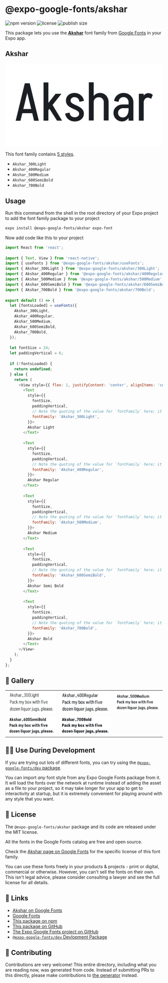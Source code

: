 # @expo-google-fonts/akshar

![npm version](https://flat.badgen.net/npm/v/@expo-google-fonts/akshar)
![license](https://flat.badgen.net/github/license/expo/google-fonts)
![publish size](https://flat.badgen.net/packagephobia/install/@expo-google-fonts/akshar)

This package lets you use the [**Akshar**](https://fonts.google.com/specimen/Akshar) font family from [Google Fonts](https://fonts.google.com/) in your Expo app.

## Akshar

![Akshar](./font-family.png)

This font family contains [5 styles](#-gallery).

- `Akshar_300Light`
- `Akshar_400Regular`
- `Akshar_500Medium`
- `Akshar_600SemiBold`
- `Akshar_700Bold`

## Usage

Run this command from the shell in the root directory of your Expo project to add the font family package to your project
```sh
expo install @expo-google-fonts/akshar expo-font
```

Now add code like this to your project
```js
import React from 'react';

import { Text, View } from 'react-native';
import { useFonts } from '@expo-google-fonts/akshar/useFonts';
import { Akshar_300Light } from '@expo-google-fonts/akshar/300Light';
import { Akshar_400Regular } from '@expo-google-fonts/akshar/400Regular';
import { Akshar_500Medium } from '@expo-google-fonts/akshar/500Medium';
import { Akshar_600SemiBold } from '@expo-google-fonts/akshar/600SemiBold';
import { Akshar_700Bold } from '@expo-google-fonts/akshar/700Bold';

export default () => {
  let [fontsLoaded] = useFonts({
    Akshar_300Light,
    Akshar_400Regular,
    Akshar_500Medium,
    Akshar_600SemiBold,
    Akshar_700Bold,
  });

  let fontSize = 24;
  let paddingVertical = 6;

  if (!fontsLoaded) {
    return undefined;
  } else {
    return (
      <View style={{ flex: 1, justifyContent: 'center', alignItems: 'center' }}>
        <Text
          style={{
            fontSize,
            paddingVertical,
            // Note the quoting of the value for `fontFamily` here; it expects a string!
            fontFamily: 'Akshar_300Light',
          }}>
          Akshar Light
        </Text>

        <Text
          style={{
            fontSize,
            paddingVertical,
            // Note the quoting of the value for `fontFamily` here; it expects a string!
            fontFamily: 'Akshar_400Regular',
          }}>
          Akshar Regular
        </Text>

        <Text
          style={{
            fontSize,
            paddingVertical,
            // Note the quoting of the value for `fontFamily` here; it expects a string!
            fontFamily: 'Akshar_500Medium',
          }}>
          Akshar Medium
        </Text>

        <Text
          style={{
            fontSize,
            paddingVertical,
            // Note the quoting of the value for `fontFamily` here; it expects a string!
            fontFamily: 'Akshar_600SemiBold',
          }}>
          Akshar Semi Bold
        </Text>

        <Text
          style={{
            fontSize,
            paddingVertical,
            // Note the quoting of the value for `fontFamily` here; it expects a string!
            fontFamily: 'Akshar_700Bold',
          }}>
          Akshar Bold
        </Text>
      </View>
    );
  }
};

```

## 🔡 Gallery


||||
|-|-|-|
|![Akshar_300Light](./Akshar_300Light.ttf.png)|![Akshar_400Regular](./Akshar_400Regular.ttf.png)|![Akshar_500Medium](./Akshar_500Medium.ttf.png)||
|![Akshar_600SemiBold](./Akshar_600SemiBold.ttf.png)|![Akshar_700Bold](./Akshar_700Bold.ttf.png)|||


## 👩‍💻 Use During Development

If you are trying out lots of different fonts, you can try using the [`@expo-google-fonts/dev` package](https://github.com/expo/google-fonts/tree/master/font-packages/dev#readme).

You can import *any* font style from any Expo Google Fonts package from it. It will load the fonts
over the network at runtime instead of adding the asset as a file to your project, so it may take longer
for your app to get to interactivity at startup, but it is extremely convenient
for playing around with any style that you want.

## 📖 License

The `@expo-google-fonts/akshar` package and its code are released under the MIT license.

All the fonts in the Google Fonts catalog are free and open source.

Check the [Akshar page on Google Fonts](https://fonts.google.com/specimen/Akshar) for the specific license of this font family.

You can use these fonts freely in your products & projects - print or digital, commercial or otherwise. However, you can't sell the fonts on their own. This isn't legal advice, please consider consulting a lawyer and see the full license for all details.

## 🔗 Links

- [Akshar on Google Fonts](https://fonts.google.com/specimen/Akshar)
- [Google Fonts](https://fonts.google.com/)
- [This package on npm](https://www.npmjs.com/package/@expo-google-fonts/akshar)
- [This package on GitHub](https://github.com/expo/google-fonts/tree/master/font-packages/akshar)
- [The Expo Google Fonts project on GitHub](https://github.com/expo/google-fonts)
- [`@expo-google-fonts/dev` Devlopment Package](https://github.com/expo/google-fonts/tree/master/font-packages/dev)

## 🤝 Contributing

Contributions are very welcome! This entire directory, including what you are reading now, was generated from code. Instead of submitting PRs to this directly, please make contributions to [the generator](https://github.com/expo/google-fonts/tree/master/packages/generator) instead.
